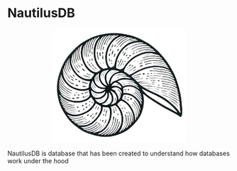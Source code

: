 # NautilusDB

<p align="center">
    <img width="300" src="images/Nautilus2.jpg" alt="Material Bread logo">
</p>
NautilusDB is database that has been created to understand how databases work under the hood

